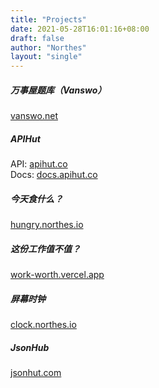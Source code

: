 ```yaml
---
title: "Projects"
date: 2021-05-28T16:01:16+08:00
draft: false
author: "Northes"
layout: "single"
---
```


##### 万事屋题库（Vanswo）
<a href="https://vanswo.net/" target="_blank">vanswo.net</a>

##### APIHut
API: <a href="https://apihut.co/" target="_blank">apihut.co</a>
<br>
Docs: <a href="https://docs.apihut.co/" target="_blank">docs.apihut.co</a>

##### 今天食什么？
<a href="https://hungry.northes.io/" target="_blank">hungry.northes.io</a>

##### 这份工作值不值？
<a href="https://work-worth.vercel.app/" target="_blank">work-worth.vercel.app</a>

##### 屏幕时钟
<a href="https://clock.northes.io/" target="_blank">clock.northes.io</a>

##### JsonHub
<a href="https://jsonhut.com/" target="_blank">jsonhut.com</a>
